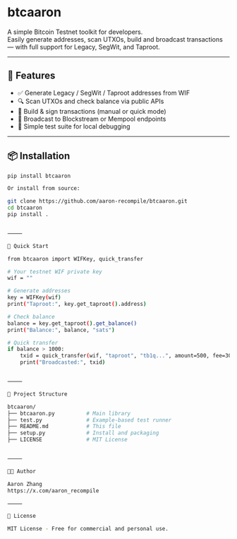 

# btcaaron

A simple Bitcoin Testnet toolkit for developers.  
Easily generate addresses, scan UTXOs, build and broadcast transactions — with full support for Legacy, SegWit, and Taproot.

---

## 🔧 Features

- ✅ Generate Legacy / SegWit / Taproot addresses from WIF
- 🔍 Scan UTXOs and check balance via public APIs
- 🧠 Build & sign transactions (manual or quick mode)
- 🚀 Broadcast to Blockstream or Mempool endpoints
- 🧪 Simple test suite for local debugging

---

## 📦 Installation

```bash
pip install btcaaron

Or install from source:

git clone https://github.com/aaron-recompile/btcaaron.git
cd btcaaron
pip install .


⸻

🚀 Quick Start

from btcaaron import WIFKey, quick_transfer

# Your testnet WIF private key
wif = ""

# Generate addresses
key = WIFKey(wif)
print("Taproot:", key.get_taproot().address)

# Check balance
balance = key.get_taproot().get_balance()
print("Balance:", balance, "sats")

# Quick transfer
if balance > 1000:
    txid = quick_transfer(wif, "taproot", "tb1q...", amount=500, fee=300)
    print("Broadcasted:", txid)


⸻

📁 Project Structure

btcaaron/
├── btcaaron.py          # Main library
├── test.py              # Example-based test runner
├── README.md            # This file
├── setup.py             # Install and packaging
├── LICENSE              # MIT License


⸻

👨‍💻 Author

Aaron Zhang
https://x.com/aaron_recompile

⸻

📄 License

MIT License - Free for commercial and personal use.

